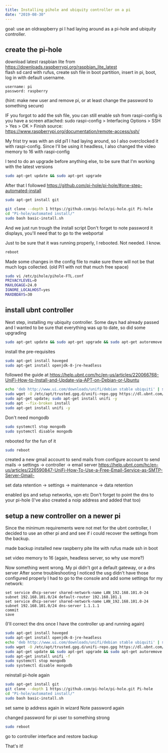 ```yaml
---
title: Installing pihole and ubiquity controller on a pi
date: "2019-08-30"
---
```


goal: use an oldraspberry pi I had laying around as a pi-hole and ubiquity controller.

<!-- end -->

## create the pi-hole

download latest raspbian lite from <https://downloads.raspberrypi.org/raspbian_lite_latest>  
flash sd card with rufus, create ssh file in boot partition, insert in pi, boot, log in with default username.

```
username: pi
password: raspberry
```

(hint: make new user and remove pi, or at least change the password to something secure)

IF you forgot to add the ssh file, you can still enable ssh from raspi-config is you have a screen attached:
sudo raspi-config > Interfacing Options > SSH > Yes > OK > Finish
source: <https://www.raspberrypi.org/documentation/remote-access/ssh/>

My frist try was with an old pi1 I had laying around, so I also overclocked it with raspi-config.
Since I'll be using it headless, I also changed the video memory to 16 with raspi-config

I tend to do an upgrade before anything else, to be sure that I'm working with the latest versions

```bash
sudo apt-get update && sudo apt-get upgrade
```

After that I followed <https://github.com/pi-hole/pi-hole/#one-step-automated-install>

```bash
sudo apt-get install git

git clone --depth 1 https://github.com/pi-hole/pi-hole.git Pi-hole
cd "Pi-hole/automated install/"
sudo bash basic-install.sh
```

And we just run trough the install script
Don't forget to note password it displays, you'll need that to go to the webportal

Just to be sure that it was running properly, I rebooted. Not needed. I know.

```bash
reboot
```

Made some changes in the config file to make sure there will not be that much logs collected. (old Pi1 with not that much free space)

```bash
sudo vi /etc/pihole/pihole-FTL.conf
PRIVACYLEVEL=0
MAXLOGAGE=24.0
IGNORE_LOCALHOST=yes
MAXDBDAYS=30
```

## install ubnt controller

Next step, installing my ubiquity controller.
Some days had already passed and I wanted to be sure that everything was up to date, so did some upgrading

```bash
sudo apt-get update && sudo apt-get upgrade && sudo apt-get autoremove && sudo apt-get autoclean
```

install the pre-requisites

```bash
sudo apt-get install haveged
sudo apt-get install openjdk-8-jre-headless
```

followed the guide at <https://help.ubnt.com/hc/en-us/articles/220066768-UniFi-How-to-Install-and-Update-via-APT-on-Debian-or-Ubuntu>

```bash
echo 'deb http://www.ui.com/downloads/unifi/debian stable ubiquiti' | sudo tee /etc/apt/sources.list.d/100-ubnt-unifi.list
sudo wget -O /etc/apt/trusted.gpg.d/unifi-repo.gpg https://dl.ubnt.com/unifi/unifi-repo.gpg
sudo apt-get update; sudo apt-get install unifi -y
sudo apt --fix-broken install
sudo apt-get install unifi -y
```

Don't need mongodb

```bash
sudo systemctl stop mongodb
sudo systemctl disable mongodb
```

rebooted for the fun of it

```bash
sudo reboot
```

created a new gmail account to send mails from
configure account to send mails
-> settings -> controller -> email server
<https://help.ubnt.com/hc/en-us/articles/226590847-UniFi-How-To-Use-a-Free-Email-Service-as-SMTP-Server-Gmail->

set data retention
-> settings -> maintenance -> data retention

enabled ips and setup networks, vpn etc
Don't forget to point the dns to your pi-hole
(I've also created a noip address and added that too)

## setup a new controller on a newer pi

Since the minimum requirements were not met for the ubnt controller, I decided to use an other pi and and see if i could recover the settings from the backup.

made backup
installed new raspberry pite lite with rufus
made ssh in boot

set video memory to 16 (again, headless server, so why use more?)

Now something went wrong. My pi didn't got a default gateway, or a dns server
After some troubleshooting I noticed the usg didn't have those configured properly
I had to go to the console and add some settings for my network:

```
set service dhcp-server shared-network-name LAN_192.168.101.0-24 subnet 192.168.101.0/24 default-router 192.168.101.1
set service dhcp-server shared-network-name LAN_192.168.101.0-24 subnet 192.168.101.0/24 dns-server 1.1.1.1
commit
save
```

(I'll correct the dns once I have the controller up and running again)

```bash
sudo apt-get install haveged
sudo apt-get install openjdk-8-jre-headless
echo 'deb http://www.ui.com/downloads/unifi/debian stable ubiquiti' | sudo tee /etc/apt/sources.list.d/100-ubnt-unifi.list
sudo wget -O /etc/apt/trusted.gpg.d/unifi-repo.gpg https://dl.ubnt.com/unifi/unifi-repo.gpg
sudo apt-get update && sudo apt-get upgrade && sudo apt-get autoremove && sudo apt-get autoclean
sudo apt-get install unifi -f
sudo systemctl stop mongodb
sudo systemctl disable mongodb
```

reinstall pi-hole again

```bash
sudo apt-get install git
git clone --depth 1 https://github.com/pi-hole/pi-hole.git Pi-hole
cd "Pi-hole/automated install/"
sudo bash basic-install.sh
```

set same ip address again in wizard
Note password again

changed password for pi user to something strong

```bash
sudo reboot
```

go to controller interface and restore backup

That's it!
